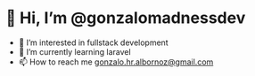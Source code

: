 <h1>👋 Hi, I’m @gonzalomadnessdev</h1>

- 👀 I’m interested in fullstack development
- 🌱 I’m currently learning laravel
- 📫 How to reach me gonzalo.hr.albornoz@gmail.com

<!---
gonzalomadnessdev/gonzalomadnessdev is a ✨ special ✨ repository because its `README.md` (this file) appears on your GitHub profile.
You can click the Preview link to take a look at your changes.
--->
